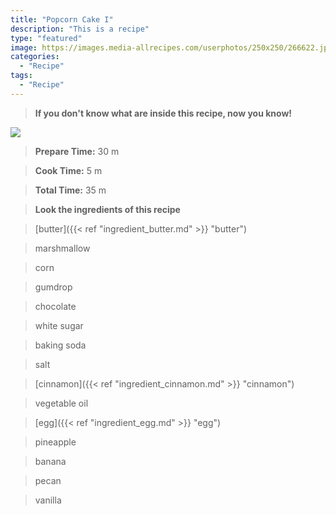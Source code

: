 ```yaml
---
title: "Popcorn Cake I"
description: "This is a recipe"
type: "featured"
image: https://images.media-allrecipes.com/userphotos/250x250/266622.jpg
categories: 
  - "Recipe"
tags: 
  - "Recipe"
---
```



>**If you don't know what are inside this recipe, now you know!**

![](../images/Recipes-Banner.jpg)
> **Prepare Time:** 30 m


> **Cook Time:** 5 m


> **Total Time:** 35 m

> **Look the ingredients of this recipe**

> [butter]({{< ref "ingredient_butter.md" >}} "butter")

> marshmallow

> corn

> gumdrop

> chocolate

> white sugar

> baking soda

> salt

> [cinnamon]({{< ref "ingredient_cinnamon.md" >}} "cinnamon")

> vegetable oil

> [egg]({{< ref "ingredient_egg.md" >}} "egg")

> pineapple

> banana

> pecan

> vanilla

